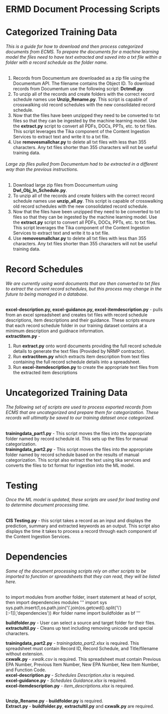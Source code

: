# ERMD Document Processing Scripts

# Categorized Training Data
###### This is a guide for how to download and then process categorized documents from ECMS. To prepare the documents for a machine learning model the files need to have text extracted and saved into a txt file within a folder with a record schedule as the folder name.

1. Records from Documentum are downloaded as a zip file using the Documentum API. The filename contains the Object ID. To download records from Documentum use the following script: **Dctmdl.py**.
2. To unzip all of the records and create folders with the correct record schedule names use **Unzip_Rename.py**. This script is capable of crosswalking old record schedules with the new consolidated record schedule.
3. Now that the files have been unzipped they need to be converted to txt files so that they can be ingested by the machine learning model. Use the **extract.py** script to convert all PDFs, DOCs, PPTs, etc. to txt files. This script leverages the Tika component of the Content Ingestion Services to extract text and write it to a txt file.
4. Use **removesmallchar.py** to delete all txt files with less than 355 characters. Any txt files shorter than 355 characters will not be useful training data.

###### Large zip files pulled from Documentum had to be extracted in a different way than the previous instructions.
1. Download large zip files from Doocumentum using **Dwl_Obj_In_Schedule.py**.
2. To unzip all of the records and create folders with the correct record schedule names use **unzip_all.py**. This script is capable of crosswalking old record schedules with the new consolidated record schedule.
3. Now that the files have been unzipped they need to be converted to txt files so that they can be ingested by the machine learning model. Use the **extract.py** script to convert all PDFs, DOCs, PPTs, etc. to txt files. This script leverages the Tika component of the Content Ingestion Services to extract text and write it to a txt file.
4. Use **removesmallchar.py** to delete all txt files with less than 355 characters. Any txt files shorter than 355 characters will not be useful training data.

# Record Schedules
###### We are currently using word documents that are then converted to txt files to extract the current record schedules, but this process may change in the future to being managed in a database.
**excel-description.py, excel-guidance.py, excel-itemdescription.py** - pulls from an excel spreadsheet and creates txt files with record schedule descriptions, item descriptions and their guidance. These scripts ensure that each record schedule folder in our training dataset contains at a minimum description and guidnace information.<br />
**extractitem.py** - 
1) Run **extract.py** onto word documents providing the full record schedule details to generate the text files (Provided by NRMP contractor).
2) Run **extractitem.py** which extracts item description from text files containing the full record schedule details into a spreadsheet. 
3) Run **excel-itemdescription.py** to create the appropriate text files from the extracted item descriptions<br />

# Uncategorized Training Data
###### The following set of scripts are used to process exported records from ECMS that are uncategorized and prepare them for categorization. These records will ultimatly be saved to our training dataset once categorized.
**trainingdata_part1.py** - This script moves the files into the appropriate folder named by record schedule id. This sets up the files for manual categorization.<br />
**trainingdata_part2.py** - This script moves the files into the appropriate folder named by record schedule based on the results of manual categorization. This script also extract the text using tika services and converts the files to txt format for ingestion into the ML model.

# Testing
###### Once the ML model is updated, these scripts are used for load testing and to determine document processing time.
**CIS Testing.py** - this script takes a record as an input and displays the prediction, summary and extracted keywords as an output. This script also displays the time it takes to process a record through each component of the Content Ingestion Services.<br />

# Dependencies
###### Some of the document processing scripts rely on other scripts to be imported to function or spreadsheets that they can read, they will be listed here.

to import modules from another folder, insert statement at head of script, then import dependencies modules
'''
import sys
sys.path.insert(1,os.path.join('\\'.join(os.getcwd().split('\\')[:-1]),'dependencies')) #or folder name
import buildfolder as bf
'''

**buildfolder.py** - User can select a source and target folder for their files.<br />
**extractultil.py** - Cleans up text including removing unicode and special characters.<br />

**trainingdata_part2.py** - *trainingdata_part2.xlsx* is required. This spreadsheet must contain Record ID, Record Schedule, and Title/filename without extension.<br />
**cxwalk.py** - *xwalk.csv* is required. This spreadsheet must contain Previous EPA Number,	Previous Item Number, New EPA Number, New Item Number, and	Function Code. <br />
**excel-description.py** - *Schedules Description.xlsx* is required. <br />
**excel-guidance.py** - *Schedules Guidance.xlsx* is required. <br />
**excel-itemdescription.py** - *item_descriptions.xlsx* is required. <br /><br />

**Unzip_Rename.py** - **buildfolder.py** is required. <br />
**Extract.py** - **buildfolder.py**, **extractultil.py** and **cxwalk.py** are required.